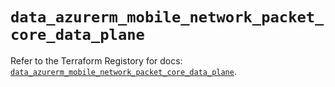 # `data_azurerm_mobile_network_packet_core_data_plane`

Refer to the Terraform Registory for docs: [`data_azurerm_mobile_network_packet_core_data_plane`](https://registry.terraform.io/providers/hashicorp/azurerm/3.62.0/docs/data-sources/mobile_network_packet_core_data_plane).
